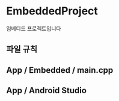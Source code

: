 # EmbeddedProject
임베디드 프로젝트입니다

## 파일 규칙
<h2> App / Embedded / main.cpp </h2>
<h2> App / Android Studio </h2>
